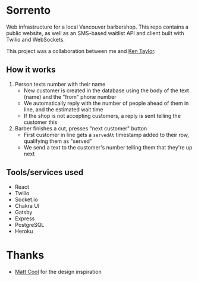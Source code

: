 # Sorrento

Web infrastructure for a local Vancouver barbershop. This repo contains a public website, as well as an SMS-based waitlist API and client built with Twilio and WebSockets.

This project was a collaboration between me and [Ken Taylor](https://github.com/kentaylor92).

## How it works

1. Person texts number with their name
    - New customer is created in the database using the body of the text (name) and the "from" phone number
    - We automatically reply with the number of people ahead of them in line, and the estimated wait time
    - If the shop is not accepting customers, a reply is sent telling the customer this
1. Barber finishes a cut, presses "next customer" button
    - First customer in line gets a `servedAt` timestamp added to their row, qualifying them as "served"
    - We send a text to the customer's number telling them that they're up next

## Tools/services used

- React
- Twilio
- Socket.io
- Chakra UI
- Gatsby
- Express
- PostgreSQL
- Heroku

# Thanks

- [Matt Cool](https://mattcool.tech) for the design inspiration
